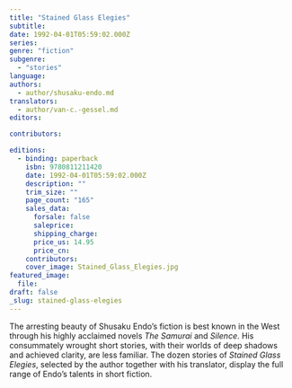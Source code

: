 ```yaml
---
title: "Stained Glass Elegies"
subtitle:
date: 1992-04-01T05:59:02.000Z
series:
genre: "fiction"
subgenre:
  - "stories"
language:
authors:
  - author/shusaku-endo.md
translators:
  - author/van-c.-gessel.md
editors:

contributors:

editions:
  - binding: paperback
    isbn: 9780811211420
    date: 1992-04-01T05:59:02.000Z
    description: ""
    trim_size: ""
    page_count: "165"
    sales_data:
      forsale: false
      saleprice:
      shipping_charge:
      price_us: 14.95
      price_cn:
    contributors:
    cover_image: Stained_Glass_Elegies.jpg
featured_image:
  file:
draft: false
_slug: stained-glass-elegies
---
```


The arresting beauty of Shusaku Endo’s fiction is best known in the West through his highly acclaimed novels _The Samurai_ and _Silence_. His consummately wrought short stories, with their worlds of deep shadows and achieved clarity, are less familiar. The dozen stories of _Stained Glass Elegies_, selected by the author together with his translator, display the full range of Endo’s talents in short fiction.

